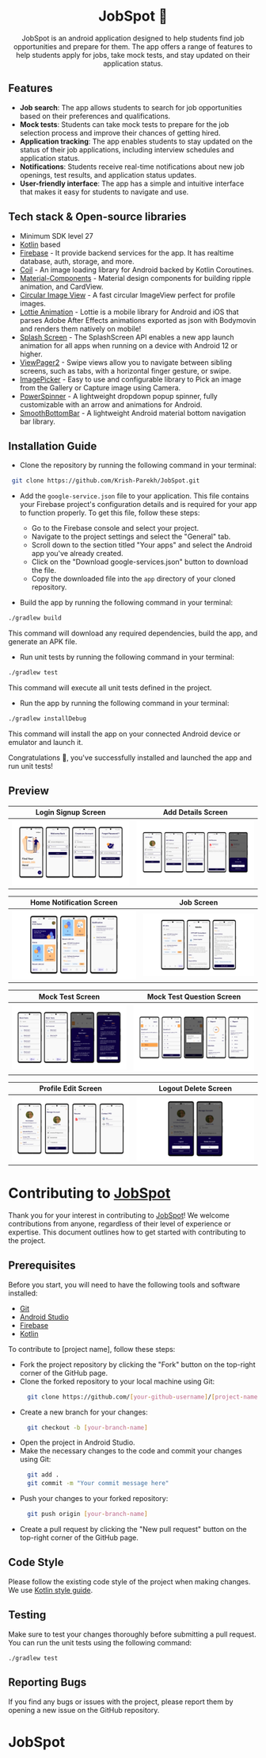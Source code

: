 <h1 align="center"> JobSpot 👜 </h1>
<p align="center"> JobSpot is an android application designed to help students find job opportunities and prepare for them. The app offers a range of features to help students apply for jobs, take mock tests, and stay updated on their application status. </p>

## Features

- **Job search**: The app allows students to search for job opportunities based on their preferences and qualifications.
- **Mock tests**: Students can take mock tests to prepare for the job selection process and improve their chances of getting hired.
- **Application tracking**: The app enables students to stay updated on the status of their job applications, including interview schedules and application status.
- **Notifications**: Students receive real-time notifications about new job openings, test results, and application status updates.
- **User-friendly interface**: The app has a simple and intuitive interface that makes it easy for students to navigate and use.

## Tech stack & Open-source libraries

- Minimum SDK level 27
- [Kotlin](https://kotlinlang.org/) based
- [Firebase](https://firebase.google.com/) - It provide backend services for the app. It has realtime database, auth, storage, and more.
- [Coil](https://coil-kt.github.io/coil/compose/) - An image loading library for Android backed by Kotlin Coroutines.
- [Material-Components](https://github.com/material-components/material-components-android) - Material design components for building ripple animation, and CardView.
- [Circular Image View](https://github.com/hdodenhof/CircleImageView) - A fast circular ImageView perfect for profile images.
- [Lottie Animation](https://github.com/airbnb/lottie-android) - Lottie is a mobile library for Android and iOS that parses Adobe After Effects animations exported as json with Bodymovin and renders them natively on mobile!
- [Splash Screen](https://developer.android.com/develop/ui/views/launch/splash-screen/) - The SplashScreen API enables a new app launch animation for all apps when running on a device with Android 12 or higher.
- [ViewPager2](https://developer.android.com/guide/navigation/navigation-swipe-view-2) - Swipe views allow you to navigate between sibling screens, such as tabs, with a horizontal finger gesture, or swipe.
- [ImagePicker](https://github.com/Dhaval2404/ImagePicker) - Easy to use and configurable library to Pick an image from the Gallery or Capture image using Camera.
- [PowerSpinner](https://github.com/skydoves/PowerSpinner) - A lightweight dropdown popup spinner, fully customizable with an arrow and animations for Android.
- [SmoothBottomBar](https://github.com/ibrahimsn98/SmoothBottomBar) - A lightweight Android material bottom navigation bar library.


## Installation Guide

- Clone the repository by running the following command in your terminal:

```bash
 git clone https://github.com/Krish-Parekh/JobSpot.git
```

- Add the `google-service.json` file to your application. This file contains your Firebase project's configuration details and is required for your app to function properly. To get this file, follow these steps:

  - Go to the Firebase console and select your project.
  - Navigate to the project settings and select the "General" tab.
  - Scroll down to the section titled "Your apps" and select the Android app you've already created.
  - Click on the "Download google-services.json" button to download the file.
  - Copy the downloaded file into the `app` directory of your cloned repository.

- Build the app by running the following command in your terminal:

```bash
./gradlew build
```

This command will download any required dependencies, build the app, and generate an APK file.

- Run unit tests by running the following command in your terminal:

```bash
./gradlew test
```

This command will execute all unit tests defined in the project.

- Run the app by running the following command in your terminal:

```bash
./gradlew installDebug
```

This command will install the app on your connected Android device or emulator and launch it.

Congratulations 🎉, you've successfully installed and launched the app and run unit tests!

## Preview
| Login Signup Screen | Add Details Screen |
| --- | --- |
| ![Login Signup Screen](./preview/login_signup_screen.png) | ![Add Details Screen](./preview/add_details_light.png) |

| Home Notification Screen | Job Screen |
| --- | --- |
| ![Home Notification Screen](./preview/home_and_notification_light.png) | ![Job Screen](./preview/job_list_light.png) |

| Mock Test Screen | Mock Test Question Screen |
| --- | --- |
| ![Mock Test Screen](./preview/mock_test_list_light.png) | ![Mock Test Question Screen](./preview/mock_test_question_report_light.png) |

| Profile Edit Screen | Logout Delete Screen |
| --- | --- |
| ![Profile Edit Screen](./preview/profile_edit_light.png) | ![Logout Delete Screen](./preview/logout_delete_account_light.png) |

# Contributing to [JobSpot](https://github.com/Krish-Parekh/JobSpot)

Thank you for your interest in contributing to [JobSpot](https://github.com/Krish-Parekh/JobSpot)! We welcome contributions from anyone, regardless of their level of experience or expertise. This document outlines how to get started with contributing to the project.

## Prerequisites

Before you start, you will need to have the following tools and software installed:

- [Git](https://git-scm.com/downloads)
- [Android Studio](https://developer.android.com/studio)
- [Firebase](https://firebase.google.com/docs/android/setup)
- [Kotlin](https://kotlinlang.org/docs/home.html)

To contribute to [project name], follow these steps:

- Fork the project repository by clicking the "Fork" button on the top-right corner of the GitHub page.
- Clone the forked repository to your local machine using Git:
  ```bash
    git clone https://github.com/[your-github-username]/[project-name].git
  ```
- Create a new branch for your changes:
  ```bash
    git checkout -b [your-branch-name]
  ```
- Open the project in Android Studio.
- Make the necessary changes to the code and commit your changes using Git:
  ```bash
    git add .
    git commit -m "Your commit message here"
  ```
- Push your changes to your forked repository:
  ```bash
    git push origin [your-branch-name]
  ```
- Create a pull request by clicking the "New pull request" button on the top-right corner of the GitHub page.

## Code Style

Please follow the existing code style of the project when making changes. We use [Kotlin style guide](https://developer.android.com/kotlin/style-guide).

## Testing

Make sure to test your changes thoroughly before submitting a pull request. You can run the unit tests using the following command:

    ./gradlew test

## Reporting Bugs

If you find any bugs or issues with the project, please report them by opening a new issue on the GitHub repository.
# JobSpot
